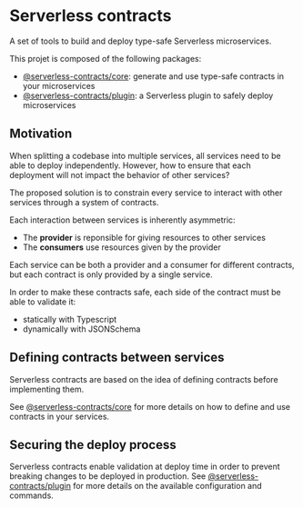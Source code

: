 # Serverless contracts

A set of tools to build and deploy type-safe Serverless microservices.

This projet is composed of the following packages:

- [@serverless-contracts/core](./packages/serverless-contracts/README.md): generate and use type-safe contracts in your microservices
- [@serverless-contracts/plugin](./packages/serverless-contracts-plugin/README.md): a Serverless plugin to safely deploy microservices

## Motivation

When splitting a codebase into multiple services, all services need to be able to deploy independently. However, how to ensure that each deployment will not impact the behavior of other services?

The proposed solution is to constrain every service to interact with other services through a system of contracts.

Each interaction between services is inherently asymmetric:

- The **provider** is reponsible for giving resources to other services
- The **consumers** use resources given by the provider

Each service can be both a provider and a consumer for different contracts, but each contract is only provided by a single service.

In order to make these contracts safe, each side of the contract must be able to validate it:

- statically with Typescript
- dynamically with JSONSchema

## Defining contracts between services

Serverless contracts are based on the idea of defining contracts before implementing them.

See [@serverless-contracts/core](./packages/serverless-contracts/README.md) for more details on how to define and use contracts in your services.

## Securing the deploy process

Serverless contracts enable validation at deploy time in order to prevent breaking changes to be deployed in production. See [@serverless-contracts/plugin](./packages/serverless-contracts-plugin/README.md) for more details on the available configuration and commands.
